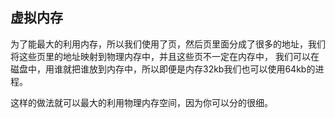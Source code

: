 ## 虚拟内存

为了能最大的利用内存，所以我们使用了页，然后页里面分成了很多的地址，我们将这些页里的地址映射到物理内存中，并且这些页不一定在内存中，
我们可以在磁盘中，用谁就把谁放到内存中，所以即便是内存32kb我们也可以使用64kb的进程。

这样的做法就可以最大的利用物理内存空间，因为你可以分的很细。

